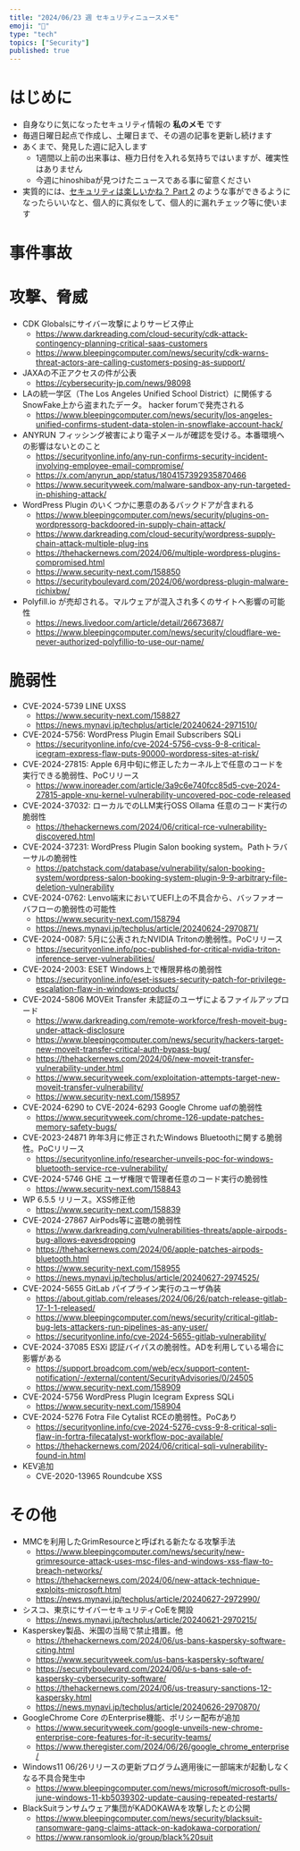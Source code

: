```yaml
---
title: "2024/06/23 週 セキュリティニュースメモ"
emoji: "🔖"
type: "tech"
topics: ["Security"]
published: true
---
```


# はじめに
* 自身なりに気になったセキュリティ情報の **私のメモ** です
* 毎週日曜日起点で作成し、土曜日まで、その週の記事を更新し続けます
* あくまで、発見した週に記入します
    * 1週間以上前の出来事は、極力日付を入れる気持ちではいますが、確実性はありません
    * 今週にhinoshibaが見つけたニュースである事に留意ください
* 実質的には、[セキュリティは楽しいかね？ Part 2](https://negi.hatenablog.com/) のような事ができるようになったらいいなと、個人的に真似をして、個人的に漏れチェック等に使います

# 事件事故

# 攻撃、脅威
* CDK Globalsにサイバー攻撃によりサービス停止
    * https://www.darkreading.com/cloud-security/cdk-attack-contingency-planning-critical-saas-customers
    * https://www.bleepingcomputer.com/news/security/cdk-warns-threat-actors-are-calling-customers-posing-as-support/
* JAXAの不正アクセスの件が公表
    * https://cybersecurity-jp.com/news/98098
* LAの統一学区（The Los Angeles Unified School District）に関係するSnowFake上から盗まれたデータ。 hacker forumで発売される
    * https://www.bleepingcomputer.com/news/security/los-angeles-unified-confirms-student-data-stolen-in-snowflake-account-hack/
* ANYRUN フィッシング被害により電子メールが確認を受ける。本番環境への影響はないとのこと
    * https://securityonline.info/any-run-confirms-security-incident-involving-employee-email-compromise/
    * https://x.com/anyrun_app/status/1804157392935870466
    * https://www.securityweek.com/malware-sandbox-any-run-targeted-in-phishing-attack/
* WordPress Plugin のいくつかに悪意のあるバックドアが含まれる
    * https://www.bleepingcomputer.com/news/security/plugins-on-wordpressorg-backdoored-in-supply-chain-attack/
    * https://www.darkreading.com/cloud-security/wordpress-supply-chain-attack-multiple-plug-ins
    * https://thehackernews.com/2024/06/multiple-wordpress-plugins-compromised.html
    * https://www.security-next.com/158850
    * https://securityboulevard.com/2024/06/wordpress-plugin-malware-richixbw/
* Polyfill.io が売却される。マルウェアが混入され多くのサイトへ影響の可能性
    * https://news.livedoor.com/article/detail/26673687/
    * https://www.bleepingcomputer.com/news/security/cloudflare-we-never-authorized-polyfillio-to-use-our-name/

# 脆弱性

* CVE-2024-5739 LINE UXSS
    * https://www.security-next.com/158827
    * https://news.mynavi.jp/techplus/article/20240624-2971510/
* CVE-2024-5756: WordPress Plugin Email Subscribers SQLi
    * https://securityonline.info/cve-2024-5756-cvss-9-8-critical-icegram-express-flaw-puts-90000-wordpress-sites-at-risk/
* CVE-2024-27815: Apple 6月中旬に修正したカーネル上で任意のコードを実行できる脆弱性、PoCリリース
    * https://www.inoreader.com/article/3a9c6e740fcc85d5-cve-2024-27815-apple-xnu-kernel-vulnerability-uncovered-poc-code-released
* CVE-2024-37032: ローカルでのLLM実行OSS Ollama 任意のコード実行の脆弱性
    * https://thehackernews.com/2024/06/critical-rce-vulnerability-discovered.html
* CVE-2024-37231: WordPress Plugin Salon booking system。Pathトラバーサルの脆弱性
    * https://patchstack.com/database/vulnerability/salon-booking-system/wordpress-salon-booking-system-plugin-9-9-arbitrary-file-deletion-vulnerability
* CVE-2024-0762: Lenvo端末においてUEFI上の不具合から、バッファオーバフローの脆弱性の可能性
    * https://www.security-next.com/158794
    * https://news.mynavi.jp/techplus/article/20240624-2970871/
* CVE-2024-0087: 5月に公表されたNVIDIA Tritonの脆弱性。PoCリリース
    * https://securityonline.info/poc-published-for-critical-nvidia-triton-inference-server-vulnerabilities/
* CVE-2024-2003: ESET Windows上で権限昇格の脆弱性
    * https://securityonline.info/eset-issues-security-patch-for-privilege-escalation-flaw-in-windows-products/
* CVE-2024-5806 MOVEit Transfer 未認証のユーザによるファイルアップロード
    * https://www.darkreading.com/remote-workforce/fresh-moveit-bug-under-attack-disclosure
    * https://www.bleepingcomputer.com/news/security/hackers-target-new-moveit-transfer-critical-auth-bypass-bug/
    * https://thehackernews.com/2024/06/new-moveit-transfer-vulnerability-under.html
    * https://www.securityweek.com/exploitation-attempts-target-new-moveit-transfer-vulnerability/
    * https://www.security-next.com/158957
* CVE-2024-6290 to CVE-2024-6293 Google Chrome uafの脆弱性
    * https://www.securityweek.com/chrome-126-update-patches-memory-safety-bugs/
* CVE-2023-24871 昨年3月に修正されたWindows Bluetoothに関する脆弱性。PoCリリース
    * https://securityonline.info/researcher-unveils-poc-for-windows-bluetooth-service-rce-vulnerability/
* CVE-2024-5746 GHE ユーザ権限で管理者任意のコード実行の脆弱性
    * https://www.security-next.com/158843
* WP 6.5.5 リリース。XSS修正他
    * https://www.security-next.com/158839
* CVE-2024-27867 AirPods等に盗聴の脆弱性
    * https://www.darkreading.com/vulnerabilities-threats/apple-airpods-bug-allows-eavesdropping
    * https://thehackernews.com/2024/06/apple-patches-airpods-bluetooth.html
    * https://www.security-next.com/158955
    * https://news.mynavi.jp/techplus/article/20240627-2974525/
* CVE-2024-5655 GitLab パイプライン実行のユーザ偽装
    * https://about.gitlab.com/releases/2024/06/26/patch-release-gitlab-17-1-1-released/
    * https://www.bleepingcomputer.com/news/security/critical-gitlab-bug-lets-attackers-run-pipelines-as-any-user/
    * https://securityonline.info/cve-2024-5655-gitlab-vulnerability/
* CVE-2024-37085 ESXi 認証バイパスの脆弱性。ADを利用している場合に影響がある
    * https://support.broadcom.com/web/ecx/support-content-notification/-/external/content/SecurityAdvisories/0/24505
    * https://www.security-next.com/158909
* CVE-2024-5756 WordPress Plugin Icegram Express SQLi
    * https://www.security-next.com/158904
* CVE-2024-5276 Fotra File Cytalist RCEの脆弱性。PoCあり
    * https://securityonline.info/cve-2024-5276-cvss-9-8-critical-sqli-flaw-in-fortra-filecatalyst-workflow-poc-available/
    * https://thehackernews.com/2024/06/critical-sqli-vulnerability-found-in.html
* KEV追加
    * CVE-2020-13965 Roundcube XSS

# その他
* MMCを利用したGrimResourceと呼ばれる新たなる攻撃手法
    * https://www.bleepingcomputer.com/news/security/new-grimresource-attack-uses-msc-files-and-windows-xss-flaw-to-breach-networks/
    * https://thehackernews.com/2024/06/new-attack-technique-exploits-microsoft.html
    * https://news.mynavi.jp/techplus/article/20240627-2972990/
* シスコ、東京にサイバーセキュリティCoEを開設
    * https://news.mynavi.jp/techplus/article/20240621-2970215/
* Kasperskey製品、米国の当局で禁止措置。他
    * https://thehackernews.com/2024/06/us-bans-kaspersky-software-citing.html
    * https://www.securityweek.com/us-bans-kaspersky-software/
    * https://securityboulevard.com/2024/06/u-s-bans-sale-of-kaspersky-cybersecurity-software/
    * https://thehackernews.com/2024/06/us-treasury-sanctions-12-kaspersky.html
    * https://news.mynavi.jp/techplus/article/20240626-2970870/
* GoogleChrome Core のEnterprise機能、ポリシー配布が追加
    * https://www.securityweek.com/google-unveils-new-chrome-enterprise-core-features-for-it-security-teams/
    * https://www.theregister.com/2024/06/26/google_chrome_enterprise/
* Windows11 06/26リリースの更新プログラム適用後に一部端末が起動しなくなる不具合発生中
    * https://www.bleepingcomputer.com/news/microsoft/microsoft-pulls-june-windows-11-kb5039302-update-causing-repeated-restarts/
* BlackSuitランサムウェア集団がKADOKAWAを攻撃したとの公開
    * https://www.bleepingcomputer.com/news/security/blacksuit-ransomware-gang-claims-attack-on-kadokawa-corporation/
    * https://www.ransomlook.io/group/black%20suit
